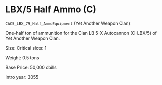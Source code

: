 # LBX/5 Half Ammo (C)

`CAC5_LBX_79_Half_AmmoEquipment` (Yet Another Weapon Clan)

One-half ton of ammunition for the Clan LB 5-X Autocannon (C-LBX/5) of Yet Another Weapon Clan.

Size: Critical slots: 1

Weight: 0.5 tons

Base Price: 50,000 cbills

Intro year: 3055

